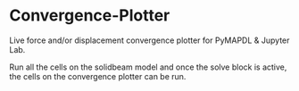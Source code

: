 # Convergence-Plotter
Live force and/or displacement convergence plotter for PyMAPDL &amp; Jupyter Lab.

Run all the cells on the solidbeam model and once the solve block is active, the cells on the convergence 
plotter can be run.  


